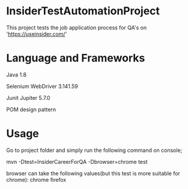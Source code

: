 # InsiderTestAutomationProject
 This project tests the job application process for QA's on 'https://useinsider.com/'
 
# Language and Frameworks

Java 1.8


Selenium WebDriver 3.141.59


Junit Jupiter 5.7.0


POM design pattern


# Usage


Go to project folder and simply run the following command on console;


mvn -Dtest=InsiderCareerForQA -Dbrowser=chrome test


browser can take the following values(but this test is more suitable for chrome):
chrome
firefox




